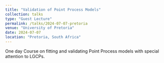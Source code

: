 ```yaml
---
title: "Validation of Point Process Models"
collection: talks
type: "Guest Lecture"
permalink: /talks/2024-07-07-pretoria
venue: "University of Pretoria"
date: 2024-07-07
location: "Pretoria, South Africa"
---
```


One day Course on fitting and validating Point Process models with special attention to LGCPs.